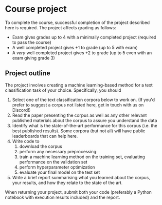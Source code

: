 # Course project

To complete the course, successful completion of the project described here is required. The project affects grading as follows:

* Exam gives grades up to 4 with a minimally completed project (required to pass the course)
* A well completed project gives +1 to grade (up to 5 with exam)
* A _very_ well completed project gives +2 to grade (up to 5 even with an exam giving grade 3)

## Project outline

The project involves creating a machine learning-based method for a text classification task of your choice. Specifically, you should

1. Select one of the text classification corpora below to work on. (If you'd prefer to suggest a corpus not listed here, get in touch with us on Discord!)
2. Read the paper presenting the corpus as well as any other relevant published materials about the corpus to assure you understand the data
3. Identify what is the state-of-the-art performance for this corpus (i.e. the best published results). Some corpora (but not all) will have public leaderboards that can help here.
4. Write code to
    1. download the corpus
    2. perform any necessary preprocessing
    3. train a machine learning method on the training set, evaluating performance on the validation set
    4. perform hyperparameter optimization
    5. evaluate your final model on the test set
5. Write a brief report summarising what you learned about the corpus, your results, and how they relate to the state of the art.

When returning your project, submit both your code (preferably a Python notebook with execution results included) and the report.
